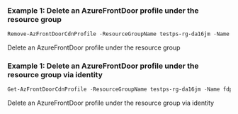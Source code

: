 ### Example 1: Delete an AzureFrontDoor profile under the resource group
```powershell
Remove-AzFrontDoorCdnProfile -ResourceGroupName testps-rg-da16jm -Name fdp-v542q6
```

Delete an AzureFrontDoor profile under the resource group

### Example 1: Delete an AzureFrontDoor profile under the resource group via identity
```powershell
Get-AzFrontDoorCdnProfile -ResourceGroupName testps-rg-da16jm -Name fdp-v542q6 | Remove-AzFrontDoorCdnProfile
```

Delete an AzureFrontDoor profile under the resource group via identity